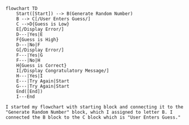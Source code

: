 ```mermaid 
flowchart TD 
    Start([Start]) --> B(Generate Random Number)
    B --> C[/User Enters Guess/]
    C -->D{Guess is Low}
    E[/Display Error/]
    D---|Yes|E
    F{Guess is High}
    D---|No|F
    G[/Display Error/]
    F---|Yes|G
    F---|No|H
    H{Guess is Correct}
    I[/Display Congratulatory Message/]
    H---|Yes|I 
    E---|Try Again|Start 
    G---|Try Again|Start
    End([End]) 
    I---End
```
    I started my flowchart with starting block and connecting it to the "Generate Random Number" block, which I assigned to letter B. I connected the B block to the C block which is "User Enters Guess." 
